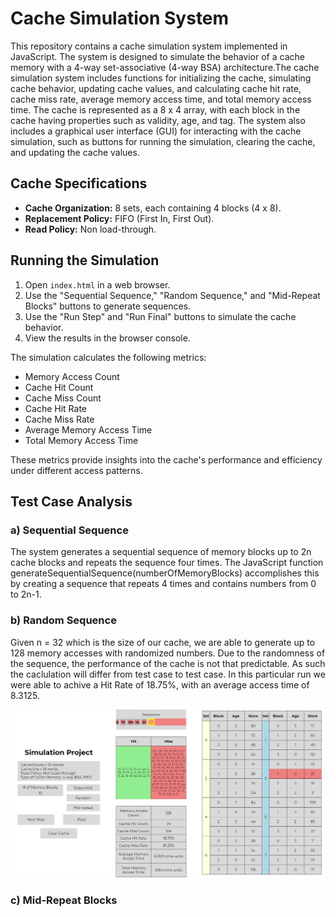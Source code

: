 # Cache Simulation System
This repository contains a cache simulation system implemented in JavaScript. The system is designed to simulate the behavior of a cache memory with a 4-way set-associative (4-way BSA) architecture.The cache simulation system includes functions for initializing the cache, simulating cache behavior, updating cache values, and calculating cache hit rate, cache miss rate, average memory access time, and total memory access time. The cache is represented as a 8 x 4 array, with each block in the cache having properties such as validity, age, and tag.
The system also includes a graphical user interface (GUI) for interacting with the cache simulation, such as buttons for running the simulation, clearing the cache, and updating the cache values.

## Cache Specifications

- **Cache Organization:** 8 sets, each containing 4 blocks (4 x 8).
- **Replacement Policy:** FIFO (First In, First Out).
- **Read Policy:** Non load-through.

## Running the Simulation

1. Open `index.html` in a web browser.
2. Use the "Sequential Sequence," "Random Sequence," and "Mid-Repeat Blocks" buttons to generate sequences.
3. Use the "Run Step" and "Run Final" buttons to simulate the cache behavior.
4. View the results in the browser console.

The simulation calculates the following metrics:

- Memory Access Count
- Cache Hit Count
- Cache Miss Count
- Cache Hit Rate
- Cache Miss Rate
- Average Memory Access Time
- Total Memory Access Time

These metrics provide insights into the cache's performance and efficiency under different access patterns.

## Test Case Analysis

### a) Sequential Sequence

The system generates a sequential sequence of memory blocks up to 2n cache blocks and repeats the sequence four times. The JavaScript function generateSequentialSequence(numberOfMemoryBlocks) accomplishes this by creating a sequence that repeats 4 times and contains numbers from 0 to 2n-1.

### b) Random Sequence
Given n = 32 which is the size of our cache, we are able to generate up to 128 memory accesses with randomized numbers. Due to the randomness of the sequence, the performance of the cache is not that predictable. As such the caclulation will differ from test case to test case. In this particular run we were able to achive a Hit Rate of 18.75%, with an average access time of 8.3125.

![Alt text](image.png)

### c) Mid-Repeat Blocks

